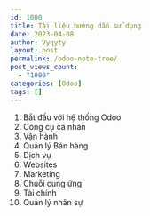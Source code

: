 ```yaml
---
id: 1000
title: Tài liệu hướng dẫn sử dụng
date: 2023-04-08
author: Vyqyty
layout: post
permalink: /odoo-note-tree/
post_views_count:
  - "1000"
categories: [Odoo]
tags: []
---
```

1. Bắt đầu với hệ thống Odoo
2. Công cụ cá nhân
3. Vận hành
4. Quản lý Bán hàng
5. Dịch vụ
6. Websites
7. Marketing
8. Chuỗi cung ứng
9. Tài chính
10. Quản lý nhân sự
